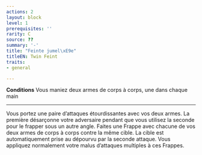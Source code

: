```yaml
---
actions: 2
layout: block
level: 1
prerequisites: ''
rarity: C
source: ??
summary: '-'
title: "Feinte jumel\xE9e"
titleEN: Twin Feint
traits:
- general

---
```


<p><strong>Conditions</strong>  Vous maniez deux armes de corps à corps, une dans chaque main</p>
<hr>
<p>Vous portez une paire d’attaques étourdissantes avec vos deux armes. La première désarçonne votre adversaire pendant que vous utilisez la seconde pour le frapper sous un autre angle. Faites une Frappe avec chacune de vos deux armes de corps à corps contre la même cible. La cible est automatiquement prise au dépourvu par la seconde attaque. Vous appliquez normalement votre malus d’attaques multiples à ces Frappes.</p>